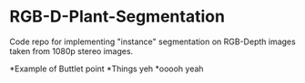 # RGB-D-Plant-Segmentation
Code repo for implementing "instance" segmentation on RGB-Depth images taken from 1080p stereo images. 

*Example of Buttlet point 
*Things yeh 
*ooooh yeah 


